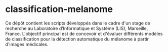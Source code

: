 # classification-melanome
Ce dépôt contient les scripts développés dans le cadre d'un stage de recherche au Laboratoire d’Informatique et Système (LIS), Marseille, France. L'objectif principal est de concevoir et d'évaluer différents modèles de classification pour la détection automatique du mélanome à partir d'images médicales.
